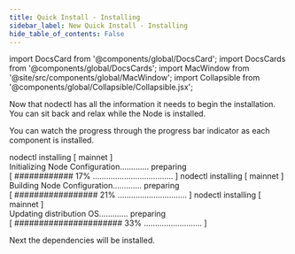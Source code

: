 ```yaml
---
title: Quick Install - Installing
sidebar_label: New Quick Install - Installing
hide_table_of_contents: False
---
```

<intro-end />

import DocsCard from '@components/global/DocsCard';
import DocsCards from '@components/global/DocsCards';
import MacWindow from '@site/src/components/global/MacWindow';
import Collapsible from '@components/global/Collapsible/Collapsible.jsx';

<head>
  <title>MainNet 2.0 Automation with nodectl</title>
  <meta
    name="description"
    content="nodectl new quick installation"
  />
</head>

Now that nodectl has all the information it needs to begin the installation.  You can sit back and relax while the Node is installed.  

You can watch the progress through the progress bar indicator as each component is installed.

<MacWindow>
nodectl installing [ mainnet ]<br />
Initializing Node Configuration............. preparing<br />
[ ############ 17% .................................... ]
</MacWindow>

<MacWindow>
nodectl installing [ mainnet ]<br />
Building Node Configuration............. preparing<br />
[ ################# 21% ............................... ]
</MacWindow>

<MacWindow>
nodectl installing [ mainnet ]<br />
Updating distribution OS............. preparing<br />
[ ###################### 33% .......................... ]
</MacWindow>

Next the dependencies will be installed.